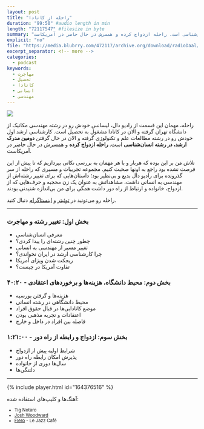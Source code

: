 ```yaml
---
layout: post
title: "راحله از کانادا"
duration: "99:50" #audio length in min
length: "72117547" #filesize in byte
summary: "راحله، مهمان این قسمت از رادیو دال، لیسانس خودش رو در رشته مهندسی مکانیک از دانشگاه تهران گرفته و الان در کانادا مشغول به تحصیل است. کارشناسی ارشد اول خودش رو در رشته مطالعات علم و تکنولوژی گرفته و الان در حال گرفتن دومین مدرک ارشد، در رشته انسان‌شناسی است. راحله ازدواج کرده و همسرش در حال حاضر در آمریکاست."
explicit: "no"
file: "https://media.blubrry.com/472117/archive.org/download/radioDaal/Rahele-Canada.mp3"
excerpt_separator: <!-- more -->
categories:
  - podcast
keywords:
  - مهاجرت
  - تحصیل
  - کانادا
  - انسانی
  - مهندسی
---
```


<img src="{{site.baseurl}}/public/img/rahele/cover.jpg" class="cover-img"/>

راحله، مهمان این قسمت از رادیو دال، لیسانس خودش رو در رشته مهندسی مکانیک از دانشگاه تهران گرفته و الان در کانادا مشغول به تحصیل است. کارشناسی ارشد اول خودش رو در رشته مطالعات علم و تکنولوژی گرفته و الان در حال گرفتن **دومین مدرک ارشد، در رشته انسان‌شناسی** است. **راحله ازدواج کرده** و همسرش در حال حاضر در آمریکاست.

تلاش من بر این بوده که هربار و با هر مهمان به بررسی نکاتی بپردازیم که تا پیش از این فرصت نشده بود راجع به اونها صحبت کنیم. مجموعه تجربیات و مسیری که راحله از سر گذرونده برای رادیو دال بدیع و بی‌نظیر بود؛ داستان‌هایی که برای تغییر رشته‌اش از مهندسی به انسانی داشت، مشاهداتش به عنوان یک زن محجبه و حرف‌هایی که از ازدواج، خانواده و ارتباط از راه دور داشت همگی برای من بی‌اندازه شنیدنی بودند.
<!-- more -->

راحله رو می‌تونید در [توئیتر](https://twitter.com/rhlabbasinejad) و [اینستاگرام](http://instagram.com/rhlabbasinejad) دنبال کنید.

<hr>

### بخش اول: تغییر رشته و مهاجرت
- معرفی انسان‌شناسی
- چطور چنین رشته‌ای را پیدا کردی؟
- تغییر مسیر از مهندسی به انسانی
- چرا کارشناسی ارشد در ایران نخواندی؟
- ریجکت شدن ویزای آمریکا
- تفاوت آمریکا در چیست؟

### بخش دوم: محیط دانشگاه، هزینه‌ها و برخوردهای اعتقادی - ۴۰:۲۰
- هزینه‌ها و گرفتن بورسیه
- محیط دانشگاهی در رشته انسانی
- موضع کانادایی‌ها در قبال حقوق افراد
- اعتقادات و تجربه مذهبی بودن
- فاصله بین افراد در داخل و خارج

### بخش سوم: ازدواج و رابطه از راه دور - ۱:۲۱:۰۰
- شرایط اولیه پیش از ازدواج
- پذیرش امکان رابطه راه دور
- سال‌ها دوری از خانواده
- دلتنگی‌ها

<hr>

{% include player.html id="164376516" %}

آهنگ‌ها و کلیپ‌های استفاده شده:

<div dir="ltr" style="font-size: smaller;">
<ul>
<li>Tig Notaro</li>
<li><a href="https://www.joshwoodward.com/biography/">Josh Woodward</a></li>
<li><a href="https://soundcloud.com/flero_official">Flero</a> - Le Jazz Café</li>
</ul>
</div>



